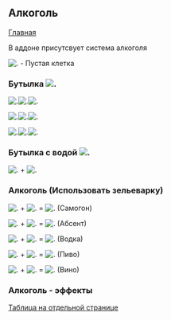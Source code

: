 ## Алкоголь

[Главная](https://nyako.icu/IMoO/)

В аддоне присутсвует система алкоголя

![.](https://nyako.icu/IMoO/imgs/blocks/structure_air.png) - Пустая клетка

### Бутылка ![.](https://nyako.icu/IMoO/imgs/items/alko/mw_alko_bottle.png)

![.](https://nyako.icu/IMoO/imgs/blocks/glass.png)![.](https://nyako.icu/IMoO/imgs/blocks/structure_air.png)![.](https://nyako.icu/IMoO/imgs/blocks/glass.png)

![.](https://nyako.icu/IMoO/imgs/blocks/glass.png)![.](https://nyako.icu/IMoO/imgs/blocks/structure_air.png)![.](https://nyako.icu/IMoO/imgs/blocks/glass.png)

![.](https://nyako.icu/IMoO/imgs/blocks/glass.png)![.](https://nyako.icu/IMoO/imgs/blocks/glass.png)![.](https://nyako.icu/IMoO/imgs/blocks/glass.png)

### Бутылка с водой ![.](https://nyako.icu/IMoO/imgs/items/alko/mw_alko_bottle_water.png)

![.](https://nyako.icu/IMoO/imgs/items/alko/mw_alko_bottle.png) + ![.](https://nyako.icu/IMoO/imgs/items/potion_bottle_drinkable.png)

### Алкоголь (Использовать зельеварку)

![.](https://nyako.icu/IMoO/imgs/items/alko/mw_alko_bottle_water.png) + ![.](https://nyako.icu/IMoO/imgs/items/sugar.png) = ![.](https://nyako.icu/IMoO/imgs/items/alko/mw_alko_alcohol.png) (Самогон)

![.](https://nyako.icu/IMoO/imgs/items/alko/mw_alko_alcohol.png) + ![.](https://nyako.icu/IMoO/imgs/items/potato_poisonous.png) = ![.](https://nyako.icu/IMoO/imgs/items/alko/mw_alko_absent.png) (Абсент)

![.](https://nyako.icu/IMoO/imgs/items/alko/mw_alko_alcohol.png) + ![.](https://nyako.icu/IMoO/imgs/items/coal.png) = ![.](https://nyako.icu/IMoO/imgs/items/alko/mw_alko_vodka.png) (Водка)

![.](https://nyako.icu/IMoO/imgs/items/alko/mw_alko_bottle_water.png) + ![.](https://nyako.icu/IMoO/imgs/items/wheat.png) = ![.](https://nyako.icu/IMoO/imgs/items/alko/mw_alko_beer.png) (Пиво)

![.](https://nyako.icu/IMoO/imgs/items/alko/mw_alko_bottle_water.png) + ![.](https://nyako.icu/IMoO/imgs/items/sweet_berries.png) = ![.](https://nyako.icu/IMoO/imgs/items/alko/mw_alko_vine.png) (Вино)

### Алкоголь - эффекты

[Таблица на отдельной странице](https://nyako.icu/IMoO/alkoef)
